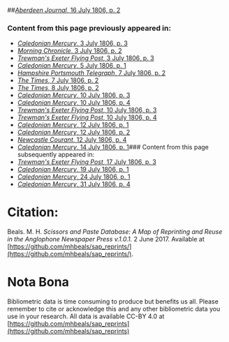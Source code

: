 ##[*Aberdeen Journal*, 16 July 1806, p. 2](https://mhbeals.github.io/sap_html/Aberdeen-Journal/Aberdeen-Journal-16-July-1806-p-2)

### Content from this page previously appeared in:
+ [*Caledonian Mercury*, 3 July 1806, p. 3](https://mhbeals.github.io/sap_html/Caledonian-Mercury/Caledonian-Mercury-3-July-1806-p-3)
+ [*Morning Chronicle*, 3 July 1806, p. 2](https://mhbeals.github.io/sap_html/Morning-Chronicle/Morning-Chronicle-3-July-1806-p-2)
+ [*Trewman's Exeter Flying Post*, 3 July 1806, p. 3](https://mhbeals.github.io/sap_html/Trewman's-Exeter-Flying-Post/Trewman's-Exeter-Flying-Post-3-July-1806-p-3)
+ [*Caledonian Mercury*, 5 July 1806, p. 1](https://mhbeals.github.io/sap_html/Caledonian-Mercury/Caledonian-Mercury-5-July-1806-p-1)
+ [*Hampshire Portsmouth Telegraph*, 7 July 1806, p. 2](https://mhbeals.github.io/sap_html/Hampshire-Portsmouth-Telegraph/Hampshire-Portsmouth-Telegraph-7-July-1806-p-2)
+ [*The Times*, 7 July 1806, p. 2](https://mhbeals.github.io/sap_html/The-Times/The-Times-7-July-1806-p-2)
+ [*The Times*, 8 July 1806, p. 2](https://mhbeals.github.io/sap_html/The-Times/The-Times-8-July-1806-p-2)
+ [*Caledonian Mercury*, 10 July 1806, p. 3](https://mhbeals.github.io/sap_html/Caledonian-Mercury/Caledonian-Mercury-10-July-1806-p-3)
+ [*Caledonian Mercury*, 10 July 1806, p. 4](https://mhbeals.github.io/sap_html/Caledonian-Mercury/Caledonian-Mercury-10-July-1806-p-4)
+ [*Trewman's Exeter Flying Post*, 10 July 1806, p. 3](https://mhbeals.github.io/sap_html/Trewman's-Exeter-Flying-Post/Trewman's-Exeter-Flying-Post-10-July-1806-p-3)
+ [*Trewman's Exeter Flying Post*, 10 July 1806, p. 4](https://mhbeals.github.io/sap_html/Trewman's-Exeter-Flying-Post/Trewman's-Exeter-Flying-Post-10-July-1806-p-4)
+ [*Caledonian Mercury*, 12 July 1806, p. 1](https://mhbeals.github.io/sap_html/Caledonian-Mercury/Caledonian-Mercury-12-July-1806-p-1)
+ [*Caledonian Mercury*, 12 July 1806, p. 2](https://mhbeals.github.io/sap_html/Caledonian-Mercury/Caledonian-Mercury-12-July-1806-p-2)
+ [*Newcastle Courant*, 12 July 1806, p. 4](https://mhbeals.github.io/sap_html/Newcastle-Courant/Newcastle-Courant-12-July-1806-p-4)
+ [*Caledonian Mercury*, 14 July 1806, p. 1](https://mhbeals.github.io/sap_html/Caledonian-Mercury/Caledonian-Mercury-14-July-1806-p-1)### Content from this page subsequently appeared in:
+ [*Trewman's Exeter Flying Post*, 17 July 1806, p. 3](https://mhbeals.github.io/sap_html/Trewman's-Exeter-Flying-Post/Trewman's-Exeter-Flying-Post-17-July-1806-p-3)
+ [*Caledonian Mercury*, 19 July 1806, p. 1](https://mhbeals.github.io/sap_html/Caledonian-Mercury/Caledonian-Mercury-19-July-1806-p-1)
+ [*Caledonian Mercury*, 24 July 1806, p. 1](https://mhbeals.github.io/sap_html/Caledonian-Mercury/Caledonian-Mercury-24-July-1806-p-1)
+ [*Caledonian Mercury*, 31 July 1806, p. 4](https://mhbeals.github.io/sap_html/Caledonian-Mercury/Caledonian-Mercury-31-July-1806-p-4)
                    
# Citation: 

Beals. M. H. *Scissors and Paste Database: A Map of Reprinting and Reuse in the Anglophone Newspaper Press v.1.0.1.* 2 June 2017. Available at [https://github.com/mhbeals/sap_reprints/](https://github.com/mhbeals/sap_reprints/). 
                    
# Nota Bona

Bibliometric data is time consuming to produce but benefits us all. Please remember to cite or acknowledge this and any other bibliometric data you use in your research. All data is available CC-BY 4.0 at [https://github.com/mhbeals/sap_reprints](https://github.com/mhbeals/sap_reprints)